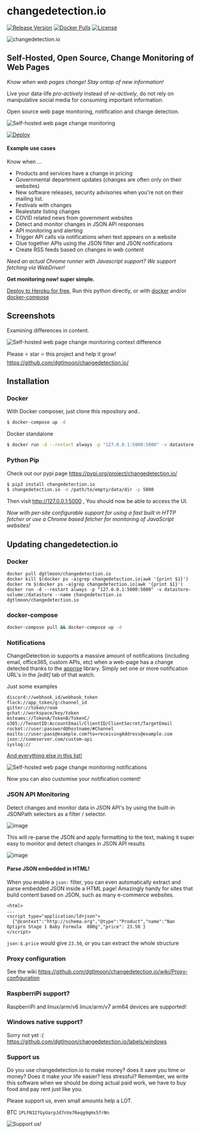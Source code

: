 #  changedetection.io
[![Release Version][release-shield]][release-link] [![Docker Pulls][docker-pulls]][docker-link] [![License][license-shield]](LICENSE.md)

![changedetection.io](https://github.com/dgtlmoon/changedetection.io/actions/workflows/test-only.yml/badge.svg?branch=master)

## Self-Hosted, Open Source, Change Monitoring of Web Pages

_Know when web pages change! Stay ontop of new information!_ 

Live your data-life *pro-actively* instead of *re-actively*, do not rely on manipulative social media for consuming important information.

Open source web page monitoring, notification and change detection.


<img src="https://raw.githubusercontent.com/dgtlmoon/changedetection.io/master/screenshot.png" style="max-width:100%;" alt="Self-hosted web page change monitoring"  title="Self-hosted web page change monitoring"  />

[![Deploy](https://www.herokucdn.com/deploy/button.svg)](https://dashboard.heroku.com/new?template=https%3A%2F%2Fgithub.com%2Fdgtlmoon%2Fchangedetection.io%2Ftree%2Fmaster)

#### Example use cases

Know when ...
- Products and services have a change in pricing
- Governmental department updates (changes are often only on their websites)
- New software releases, security advisories when you're not on their mailing list.
- Festivals with changes
- Realestate listing changes
- COVID related news from government websites
- Detect and monitor changes in JSON API responses 
- API monitoring and alerting
- Trigger API calls via notifications when text appears on a website
- Glue together APIs using the JSON filter and JSON notifications
- Create RSS feeds based on changes in web content

_Need an actual Chrome runner with Javascript support? We support fetching via WebDriver!</a>_

**Get monitoring now! super simple.**

<a href="https://dashboard.heroku.com/new?template=https%3A%2F%2Fgithub.com%2Fdgtlmoon%2Fchangedetection.io%2Ftree%2Fmaster">Deploy to Heroku for free</a>, Run this python directly, or with <a href="https://docs.docker.com/get-docker/">docker</a> and/or <a href="https://www.digitalocean.com/community/tutorial_collections/how-to-install-docker-compose">docker-compose</a>

## Screenshots

Examining differences in content.

<img src="https://raw.githubusercontent.com/dgtlmoon/changedetection.io/master/screenshot-diff.png" style="max-width:100%;" alt="Self-hosted web page change monitoring context difference "  title="Self-hosted web page change monitoring context difference " />

Please :star: star :star: this project and help it grow! https://github.com/dgtlmoon/changedetection.io/


## Installation

### Docker

With Docker composer, just clone this repository and..
```bash
$ docker-compose up -d
```
Docker standalone
```bash
$ docker run -d --restart always -p "127.0.0.1:5000:5000" -v datastore-volume:/datastore --name changedetection.io dgtlmoon/changedetection.io
```

### Python Pip

Check out our pypi page https://pypi.org/project/changedetection.io/

```bash
$ pip3 install changedetection.io
$ changedetection.io -d /path/to/empty/data/dir -p 5000
```

Then visit http://127.0.0.1:5000 , You should now be able to access the UI.

_Now with per-site configurable support for using a fast built in HTTP fetcher or use a Chrome based fetcher for monitoring of JavaScript websites!_

## Updating changedetection.io

### Docker
```
docker pull dgtlmoon/changedetection.io
docker kill $(docker ps -a|grep changedetection.io|awk '{print $1}')
docker rm $(docker ps -a|grep changedetection.io|awk '{print $1}')
docker run -d --restart always -p "127.0.0.1:5000:5000" -v datastore-volume:/datastore --name changedetection.io dgtlmoon/changedetection.io
```

### docker-compose

```bash
docker-compose pull && docker-compose up -d
```

### Notifications

ChangeDetection.io supports a massive amount of notifications (including email, office365, custom APIs, etc) when a web-page has a change detected thanks to the <a href="https://github.com/caronc/apprise">apprise</a> library.
Simply set one or more notification URL's in the _[edit]_ tab of that watch.

Just some examples

    discord://webhook_id/webhook_token
    flock://app_token/g:channel_id
    gitter://token/room
    gchat://workspace/key/token
    msteams://TokenA/TokenB/TokenC/
    o365://TenantID:AccountEmail/ClientID/ClientSecret/TargetEmail
    rocket://user:password@hostname/#Channel
    mailto://user:pass@example.com?to=receivingAddress@example.com
    json://someserver.com/custom-api
    syslog://
 
<a href="https://github.com/caronc/apprise#popular-notification-services">And everything else in this list!</a>

<img src="https://raw.githubusercontent.com/dgtlmoon/changedetection.io/master/screenshot-notifications.png" style="max-width:100%;" alt="Self-hosted web page change monitoring notifications"  title="Self-hosted web page change monitoring notifications"  />

Now you can also customise your notification content!

### JSON API Monitoring

Detect changes and monitor data in JSON API's by using the built-in JSONPath selectors as a filter / selector.

![image](https://user-images.githubusercontent.com/275001/125165842-0ce01980-e1dc-11eb-9e73-d8137dd162dc.png)

This will re-parse the JSON and apply formatting to the text, making it super easy to monitor and detect changes in JSON API results

![image](https://user-images.githubusercontent.com/275001/125165995-d9ea5580-e1dc-11eb-8030-f0deced2661a.png)

#### Parse JSON embedded in HTML!

When you enable a `json:` filter, you can even automatically extract and parse embedded JSON inside a HTML page! Amazingly handy for sites that build content based on JSON, such as many e-commerce websites. 

```
<html>
...
<script type="application/ld+json">
  {"@context":"http://schema.org","@type":"Product","name":"Nan Optipro Stage 1 Baby Formula  800g","price": 23.50 }
</script>
```  

`json:$.price` would give `23.50`, or you can extract the whole structure

### Proxy configuration

See the wiki https://github.com/dgtlmoon/changedetection.io/wiki/Proxy-configuration

### RaspberriPi support?

RaspberriPi and linux/arm/v6 linux/arm/v7 arm64 devices are supported! 

### Windows native support?

Sorry not yet :( https://github.com/dgtlmoon/changedetection.io/labels/windows

### Support us

Do you use changedetection.io to make money? does it save you time or money? Does it make your life easier? less stressful? Remember, we write this software when we should be doing actual paid work, we have to buy food and pay rent just like you.

Please support us, even small amounts help a LOT.

BTC `1PLFN327GyUarpJd7nVe7Reqg9qHx5frNn`

<img src="https://raw.githubusercontent.com/dgtlmoon/changedetection.io/master/btc-support.png" style="max-width:50%;" alt="Support us!"  />


[release-shield]: https://img.shields.io/github/v/release/dgtlmoon/changedetection.io?style=for-the-badge
[docker-pulls]: https://img.shields.io/docker/pulls/dgtlmoon/changedetection.io?style=for-the-badge
[test-shield]: https://github.com/dgtlmoon/changedetection.io/actions/workflows/test-only.yml/badge.svg?branch=master

[license-shield]: https://img.shields.io/github/license/dgtlmoon/changedetection.io.svg?style=for-the-badge
[release-link]: https://github.com/dgtlmoon.com/changedetection.io/releases
[docker-link]: https://hub.docker.com/r/dgtlmoon/changedetection.io
